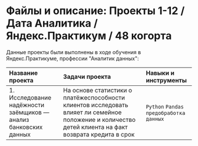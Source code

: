 #  Файлы и описание: Проекты 1-12 / Дата Аналитика / Яндекс.Практикум / 48  когорта
Данные проекты были выполнены в ходе обучения в Яндекс.Практикуме, профессии "Аналитик данных": 

| Название проекта      | Задачи проекта               | Навыки и инструменты     |
| :-------------------- | :---------------------|:---------------------------|
| 1. Исследование надёжности заёмщиков — анализ банковских данных | На основе статистики о платёжеспособности клиентов исследовать влияет ли семейное положение и количество детей клиента на факт возврата кредита в срок| `Python` `Pandas` `предобработка данных` |
